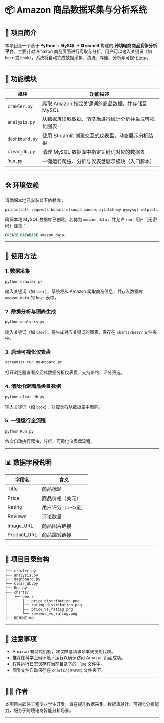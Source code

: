 # 📦 Amazon 商品数据采集与分析系统

## 📝 项目简介

本项目是一个基于 **Python + MySQL + Streamlit** 构建的 **跨境电商商品竞争分析平台**，主要针对 Amazon 商品页面进行爬取与分析。用户可以输入关键词（如 `beer` 或 `book`），系统将自动完成数据采集、清洗、存储、分析与可视化展示。

---

## 🧩 功能模块

| 模块             | 功能描述                            |
|----------------|---------------------------------|
| `crawler.py`   | 爬取 Amazon 指定关键词的商品数据，并存储至 MySQL |
| `analysis.py`  | 从数据库读取数据，清洗后进行统计分析并生成可视化图表      |
| `dashboard.py` | 使用 Streamlit 创建交互式仪表盘，动态展示分析结果  |
| `clear_db.py`  | 清理 MySQL 数据库中指定关键词对应的数据表        |
| `Run.py`       | 一键运行爬虫、分析与仪表盘展示模块（入口脚本）         |

---

## 🛠 环境依赖

请确保本地已安装以下依赖库：

```bash
pip install requests beautifulsoup4 pandas sqlalchemy pymysql matplotlib seaborn streamlit
```

确保本地 MySQL 数据库已创建，名称为 `amazon_data`，并允许 `root` 用户（无密码）连接：

```sql
CREATE DATABASE amazon_data;
```

---

## 🚀 使用方法

### 1. 数据采集

```bash
python crawler.py
```

输入关键词（如 `beer`），系统将从 Amazon 爬取商品信息，并存入数据库 `amazon_data` 的 `beer` 表中。

### 2. 数据分析与图表生成

```bash
python analysis.py
```

输入关键词（如 `beer`），将生成对应关键词的图表，保存在 `charts/beer/` 文件夹中。

### 3. 启动可视化仪表盘

```bash
streamlit run dashboard.py
```

打开浏览器查看交互式数据分析仪表盘，支持价格、评分筛选。

### 4. 清除指定商品类目数据

```bash
python clear_db.py
```

输入关键词（如 `book`），对应表将从数据库中删除。

### 5. 一键运行全流程

```bash
python Run.py
```

依次自动执行爬虫、分析、可视化仪表盘流程。

---

## 📊 数据字段说明

| 字段名      | 含义           |
|-------------|----------------|
| Title       | 商品标题       |
| Price       | 商品价格（美元）|
| Rating      | 用户评分（1~5星） |
| Reviews     | 评论数量       |
| Image_URL   | 商品图片链接    |
| Product_URL | 商品跳转链接    |

---

## 📁 项目目录结构

```
├── crawler.py
├── analysis.py
├── dashboard.py
├── clear_db.py
├── Run.py
├── charts/
│   └── beer/
│       ├── price_distribution.png
│       ├── rating_distribution.png
│       ├── price_vs_rating.png
│       └── reviews_vs_rating.png
├── README.md
```

---

## 🧠 注意事项

- Amazon 有防爬机制，建议降低请求频率或使用代理。
- 推荐在科学上网环境下运行以确保访问 Amazon 页面成功。
- 程序运行日志保存在当前目录下的 `.log` 文件中。
- 图表文件自动保存在 `charts/{关键词}` 文件夹下。

---

## 👨‍💻 作者

本项目由软件工程专业学生开发，旨在提升数据采集、数据库设计、可视化分析能力，服务于跨境电商智能分析场景。

---
